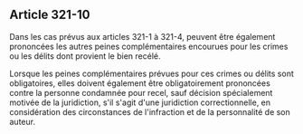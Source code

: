Article 321-10
----
Dans les cas prévus aux articles 321-1 à 321-4, peuvent être également
prononcées les autres peines complémentaires encourues pour les crimes ou les
délits dont provient le bien recélé.

Lorsque les peines complémentaires prévues pour ces crimes ou délits sont
obligatoires, elles doivent également être obligatoirement prononcées contre la
personne condamnée pour recel, sauf décision spécialement motivée de la
juridiction, s'il s'agit d'une juridiction correctionnelle, en considération des
circonstances de l'infraction et de la personnalité de son auteur.
